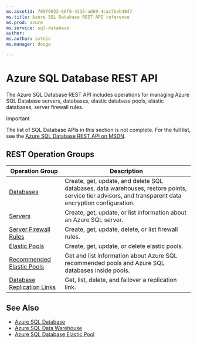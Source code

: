 ```yaml
---
ms.assetid: 709f9922-66f0-4315-ad60-4cac7beb4847
ms.title: Azure SQL Database REST API reference
ms.prod: azure
ms.service: sql-database
author: 
ms.author: sstein
ms.manager: douge

---
```


# Azure SQL Database REST API

The Azure SQL Database REST API includes operations for managing Azure SQL Database servers, databases, elastic database pools, elastic databases, server firewall rules.

> [!IMPORTANT]  
> The list of SQL Database APIs in this section is not complete. For the full list, see the [Azure SQL Database REST API on MSDN](https://msdn.microsoft.com/library/azure/mt163571.aspx). 

## REST Operation Groups

| Operation Group | Description |
|-----------------|-------------|
|[Databases](~/api-ref/sql/Databases.json)| Create, get, update, and delete SQL databases, data warehouses, restore points, service tier advisors, and transparent data encryption configuration.|
|[Servers](~/api-ref/sql/Servers.json)|Create, get, update, or list information about an Azure SQL server.|
|[Server Firewall Rules](~/api-ref/sql/ServersFirewallRules.json)|Create, get, update, delete, or list firewall rules.|
|[Elastic Pools](~/api-ref/sql/ElasticPools.json)|Create, get, update, or delete elastic pools.|
|[Recommended Elastic Pools](~/api-ref/sql/RecommendedElasticPools.json)|Get and list information about Azure SQL recommended pools and Azure SQL databases inside pools.|
|[Database Replication Links](~/api-ref/sql/DatabaseReplicationLinks.json)| Get, list, delete, and failover a replication link.|


## See Also

- [Azure SQL Database](https://azure.microsoft.com/services/sql-database/)
- [Azure SQL Data Warehouse](https://azure.microsoft.com/services/sql-data-warehouse/)
- [Azure SQL Database Elastic Pool](https://azure.microsoft.com/documentation/articles/sql-database-elastic-pool/)
